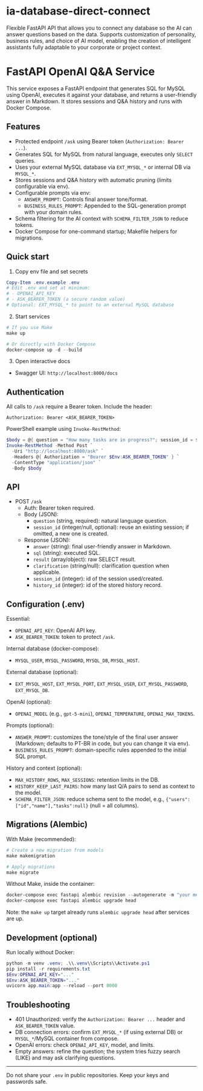# ia-database-direct-connect

Flexible FastAPI API that allows you to connect any database so the AI can answer questions based on the data. Supports customization of personality, business rules, and choice of AI model, enabling the creation of intelligent assistants fully adaptable to your corporate or project context.

# FastAPI OpenAI Q&A Service

This service exposes a FastAPI endpoint that generates SQL for MySQL using OpenAI, executes it against your database, and returns a user-friendly answer in Markdown. It stores sessions and Q&A history and runs with Docker Compose.

## Features

- Protected endpoint `/ask` using Bearer token (`Authorization: Bearer ...`).
- Generates SQL for MySQL from natural language, executes only `SELECT` queries.
- Uses your external MySQL database via `EXT_MYSQL_*` or internal DB via `MYSQL_*`.
- Stores sessions and Q&A history with automatic pruning (limits configurable via env).
- Configurable prompts via env:
  - `ANSWER_PROMPT`: Controls final answer tone/format.
  - `BUSINESS_RULES_PROMPT`: Appended to the SQL-generation prompt with your domain rules.
- Schema filtering for the AI context with `SCHEMA_FILTER_JSON` to reduce tokens.
- Docker Compose for one-command startup; Makefile helpers for migrations.

## Quick start

1. Copy env file and set secrets

```powershell
Copy-Item .env.example .env
# Edit .env and set at minimum:
# - OPENAI_API_KEY
# - ASK_BEARER_TOKEN (a secure random value)
# Optional: EXT_MYSQL_* to point to an external MySQL database
```

2. Start services

```powershell
# If you use Make
make up

# Or directly with Docker Compose
docker-compose up -d --build
```

3. Open interactive docs

- Swagger UI: `http://localhost:8000/docs`

## Authentication

All calls to `/ask` require a Bearer token. Include the header:

```
Authorization: Bearer <ASK_BEARER_TOKEN>
```

PowerShell example using `Invoke-RestMethod`:

```powershell
$body = @{ question = "How many tasks are in progress?"; session_id = $null } | ConvertTo-Json
Invoke-RestMethod -Method Post `
  -Uri "http://localhost:8000/ask" `
  -Headers @{ Authorization = "Bearer $Env:ASK_BEARER_TOKEN" } `
  -ContentType "application/json" `
  -Body $body
```

## API

- POST `/ask`
  - Auth: Bearer token required.
  - Body (JSON):
    - `question` (string, required): natural language question.
    - `session_id` (integer/null, optional): reuse an existing session; if omitted, a new one is created.
  - Response (JSON):
    - `answer` (string): final user-friendly answer in Markdown.
    - `sql` (string): executed SQL.
    - `result` (array/object): raw SELECT result.
    - `clarification` (string/null): clarification question when applicable.
    - `session_id` (integer): id of the session used/created.
    - `history_id` (integer): id of the stored history record.

## Configuration (.env)

Essential:

- `OPENAI_API_KEY`: OpenAI API key.
- `ASK_BEARER_TOKEN`: token to protect `/ask`.

Internal database (docker-compose):

- `MYSQL_USER`, `MYSQL_PASSWORD`, `MYSQL_DB`, `MYSQL_HOST`.

External database (optional):

- `EXT_MYSQL_HOST`, `EXT_MYSQL_PORT`, `EXT_MYSQL_USER`, `EXT_MYSQL_PASSWORD`, `EXT_MYSQL_DB`.

OpenAI (optional):

- `OPENAI_MODEL` (e.g., `gpt-5-mini`), `OPENAI_TEMPERATURE`, `OPENAI_MAX_TOKENS`.

Prompts (optional):

- `ANSWER_PROMPT`: customizes the tone/style of the final user answer (Markdown; defaults to PT-BR in code, but you can change it via env).
- `BUSINESS_RULES_PROMPT`: domain-specific rules appended to the initial SQL prompt.

History and context (optional):

- `MAX_HISTORY_ROWS`, `MAX_SESSIONS`: retention limits in the DB.
- `HISTORY_KEEP_LAST_PAIRS`: how many last Q/A pairs to send as context to the model.
- `SCHEMA_FILTER_JSON`: reduce schema sent to the model, e.g., `{"users":["id","name"],"tasks":null}` (null = all columns).

## Migrations (Alembic)

With Make (recommended):

```powershell
# Create a new migration from models
make makemigration

# Apply migrations
make migrate
```

Without Make, inside the container:

```powershell
docker-compose exec fastapi alembic revision --autogenerate -m "your message"
docker-compose exec fastapi alembic upgrade head
```

Note: the `make up` target already runs `alembic upgrade head` after services are up.

## Development (optional)

Run locally without Docker:

```powershell
python -m venv .venv; .\\.venv\\Scripts\\Activate.ps1
pip install -r requirements.txt
$Env:OPENAI_API_KEY="..."
$Env:ASK_BEARER_TOKEN="..."
uvicorn app.main:app --reload --port 8000
```

## Troubleshooting

- 401 Unauthorized: verify the `Authorization: Bearer ...` header and `ASK_BEARER_TOKEN` value.
- DB connection errors: confirm `EXT_MYSQL_*` (if using external DB) or `MYSQL_*`/MySQL container from compose.
- OpenAI errors: check `OPENAI_API_KEY`, model, and limits.
- Empty answers: refine the question; the system tries fuzzy search (LIKE) and may ask clarifying questions.

---

Do not share your `.env` in public repositories. Keep your keys and passwords safe.
